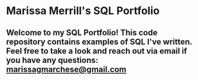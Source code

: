 # Marissa Merrill's SQL Portfolio

## Welcome to my SQL Portfolio! This code repository contains examples of SQL I've written. Feel free to take a look and reach out via email if you have any questions: marissagmarchese@gmail.com
